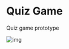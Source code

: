 
# Quiz Game
Quiz game prototype

![img](https://raw.githubusercontent.com/danix2d/Images/main/quiz.png)